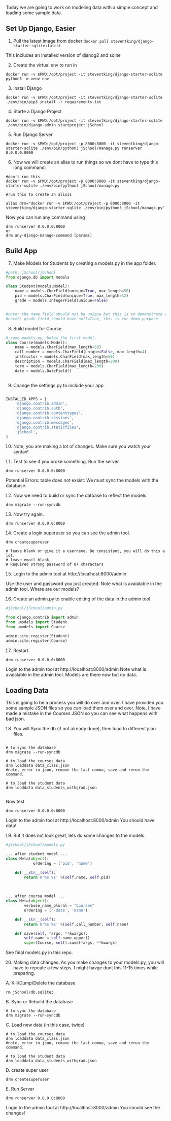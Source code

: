 Today we are going to work on modeling data with a simple concept and loading some sample data.

## Set Up Django, Easier ##
1. Pull the latest image from docker
``` docker pull steventking/django-starter-sqlite:latest ```

This includes an installed version of djanog2 and sqlite

2. Create the virtual env to run in
```
docker run -v $PWD:/opt/project -it steventking/django-starter-sqlite python3 -m venv env
```

3. Install Django
```
docker run -v $PWD:/opt/project -it steventking/django-starter-sqlite ./env/bin/pip3 install -r requirements.txt
```
4. Starte a Django Project
```
docker run -v $PWD:/opt/project -it steventking/django-starter-sqlite ./env/bin/django-admin startproject jSchool
```

5. Run Django Server
```
docker run -v $PWD:/opt/project -p 8000:8000 -it steventking/django-starter-sqlite ./env/bin/python3 jSchool/manage.py runserver 0.0.0.0:8000

```
6. Now we will create an alias to run things so we dont have to type this long command:
```
#don't run this
docker run -v $PWD:/opt/project -p 8000:8000 -it steventking/django-starter-sqlite ./env/bin/python3 jSchool/manage.py

```
```
#run this to create an alisis

alias drm="docker run -v $PWD:/opt/project -p 8000:8000 -it steventking/django-starter-sqlite ./env/bin/python3 jSchool/manage.py"
```
Now you can run any command using

```
drm runserver 0.0.0.0:8000 
or
drm any-django-manage-command [params]
```
## Build App ##
7. Make Models for Students by creating a models.py in the app folder.

```python
#path: jSchool/jSchool
from django.db import models

class Student(models.Model):
    name = models.CharField(unique=True, max_length=50)
    pid = models.CharField(unique=True, max_length=12)
    grade = models.IntegerField(unique=False)


#note: the name field should not be unique but this is to demenstrate an error and how to handle it with real data.
#note2: grade field should have null=True, this is for demo purpose. 


```
8. Build model for Course
```python
# same models.py, below the first model.
class Course(models.Model):
    name = models.CharField(max_length=50)
    call_number = models.CharField(unique=False, max_length=4)
    instructor = models.CharField(max_length=50)
    description = models.CharField(max_length=200)
    term = models.CharField(max_length=200)
    date = models.DateField()
    
```

9. Change the settings.py to include your app
```python

INSTALLED_APPS = [
    'django.contrib.admin',
    'django.contrib.auth',
    'django.contrib.contenttypes',
    'django.contrib.sessions',
    'django.contrib.messages',
    'django.contrib.staticfiles',
    'jSchool',
]
```

10. Note, you are making a lot of changes. Make sure you watch your syntax!

11. Test to see if you broke something. Run the server.
```
drm runserver 0.0.0.0:8000
```
Potential Errors:
table does not exsist: 
We must sync the models with the database.

12. Now we need to build or sync the datbase to reflect the models.
```
drm migrate --run-syncdb
```

13. Now try again.
```
drm runserver 0.0.0.0:8000
```

14. Create a login superuser so you can see the admin tool.

```
drm createsuperuser

# leave blank or give it a username. Be consistant, you will do this a lot.
# leave email blank, 
# Required strong password of 8+ characters
```

15. Login to the admin tool at 
http://localhost:8000/admin

Use the user and password you just created.
Note what is avaialable in the admin tool. Where are our models?

16. Create an admin.py to enable editing of the data in the admin tool.
```python
#jSchool/jSchool/admin.py

from django.contrib import admin
from .models import Student
from .models import Course

admin.site.register(Student)
admin.site.register(Course)

```

17. Restart.
```
drm runserver 0.0.0.0:8000
```
Login to the admin tool at 
http://localhost:8000/admin
Note what is avaialable in the admin tool. Models are there now but no data.

## Loading Data ##
This is going to be a process you will do over and over. I have provided you some sample JSON files so you can load them over and over. Note, I have made a mistake in the Courses JSON so you can see what happens with bad json.

18. You will Sync the db (if not already done), then load to different json files.

```

# to sync the database
drm migrate --run-syncdb

# to load the courses data
drm loaddata data_class.json
#note, error in json, remove the last comma, save and rerun the command.

# to load the student data
drm loaddata data_students_withgrad.json


```

Now test
```
drm runserver 0.0.0.0:8000
```
Login to the admin tool at 
http://localhost:8000/admin
You should have data!

19. But it does not look great, lets do some changes to the models.
```python
#jSchool/jSchool/models.py

... after student model ...
class Meta(object):
            ordering = ('pid', 'name')

    def __str__(self):
        return U'%s %s' %(self.name, self.pid)
        
        
        
... after course model ...
class Meta(object):
        verbose_name_plural = "Courses"
        ordering = ('-date', 'name')

    def __str__(self):
        return U'%s %s' %(self.call_number, self.name)

    def save(self, *args, **kwargs):
        self.name = self.name.upper()
        super(Course, self).save(*args, **kwargs)

```
See final models.py in this repo.

20. Making data changes.
As you make changes to your models.py, you will have to repeate a few steps. I might havge dont this 11-15 times while preparing.

A. Kill/Dump/Delete the database
``` 
rm jSchool/db.sqlite3
```

B. Sync or Rebuild the database
```
# to sync the database
drm migrate --run-syncdb
```
C. Load new data (in this case, twice)
```
# to load the courses data
drm loaddata data_class.json
#note, error in json, remove the last comma, save and rerun the command.

# to load the student data
drm loaddata data_students_withgrad.json
```
D. create super user
```
drm createsuperuser
```
E. Run Server
```
drm runserver 0.0.0.0:8000
```
Login to the admin tool at 
http://localhost:8000/admin
You should see the changes!

